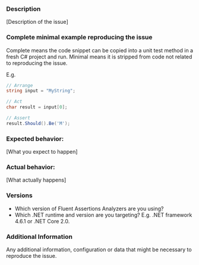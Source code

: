 ### Description

[Description of the issue]

### Complete minimal example reproducing the issue

Complete means the code snippet can be copied into a unit test method in a fresh C# project and run.
Minimal means it is stripped from code not related to reproducing the issue.

E.g.

```csharp
// Arrange
string input = "MyString";

// Act
char result = input[0];

// Assert
result.Should().Be('M');
```

### Expected behavior:

[What you expect to happen]

### Actual behavior:

[What actually happens]

### Versions

* Which version of Fluent Assertions Analyzers are you using?
* Which .NET runtime and version are you targeting? E.g. .NET framework 4.6.1 or .NET Core 2.0.

### Additional Information

Any additional information, configuration or data that might be necessary to reproduce the issue.

